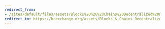```yaml
---
redirect_from:
- /sites/default/files/assets/Blocks%20%26%20Chains%20Decentralized%20Exchange.pdf
redirect_to: https://bcexchange.org/assets/Blocks_&_Chains_Decentralized_Exchange.pdf
---
```

